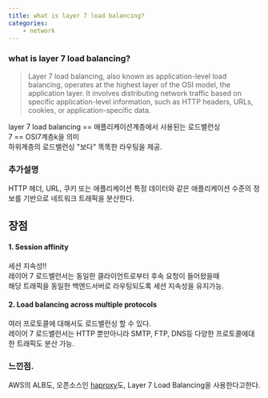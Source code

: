 ```yaml
---
title: what is layer 7 load balancing?
categories: 
    - network 
---
```



### what is layer 7 load balancing?
> Layer 7 load balancing, also known as application-level load balancing, operates at the highest layer of the OSI model, the application layer. It involves distributing network traffic based on specific application-level information, such as HTTP headers, URLs, cookies, or application-specific data.

layer 7 load balancing == 애플리케이션계층에서 사용된는 로드밸런싱<br>
7 == OSI7계층k을 의미 <br>
하위계층의 로드밸런싱 "보다" 똑똑한 라우팅을 제공.<br>


### 추가설명 
HTTP 헤더, URL, 쿠키 또는 애플리케이션 특정 데이터와 같은 애플리케이션 수준의 정보를 기반으로 네트워크 트래픽을 분산한다. 


## 장점 
#### 1. Session affinity 
세션 지속성!! <br>
레이어 7 로드밸런서는 동일한 클라이언트로부터 후속 요청이 들어왔을때 <br>
해당 트래픽을 동일한 백엔드서버로 라우팅되도록 세션 지속성을 유지가능. <br>

#### 2. Load balancing across multiple protocols
여러 프로토콜에 대해서도 로드밸런싱 할 수 있다. <br>
레이어 7 로드밸런서는 HTTP 뿐만아니라 SMTP, FTP, DNS등 다양한 프로토콜에대한 트래픽도 분산 가능.<br>


### 느낀점.
AWS의 ALB도, 오픈소스인 [haproxy](https://hrllk.github.io/network/haproxy)도, Layer 7 Load Balancing을 사용한다고한다. 

